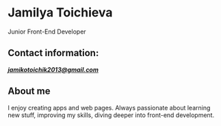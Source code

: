 # Jamilya Toichieva
Junior Front-End Developer


## Contact information:
***jamikotoichik2013@gmail.com*** 


## About me

 I enjoy creating apps and web pages. Always passionate about learning new stuff, improving my skills, diving deeper into front-end development. 



